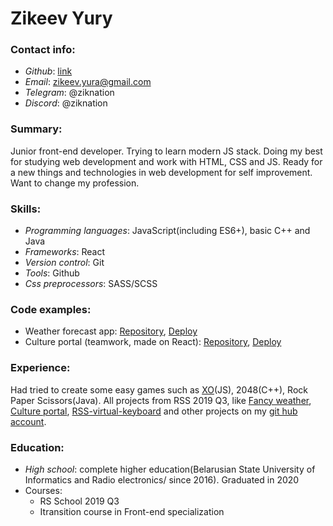 # Zikeev Yury

### Contact info:
* _Github_: [link](https://github.com/ziknation)
* _Email_: zikeev.yura@gmail.com
* _Telegram_: @ziknation
* _Discord_: @ziknation

### Summary:
Junior front-end developer. Trying to learn modern JS stack. Doing my best for studying web development and work with HTML, CSS and JS. Ready for a new things and technologies in web development for self improvement. Want to change my profession.

### Skills:
* _Programming languages_: JavaScript(including ES6+), basic C++ and Java
* _Frameworks_: React
* _Version control_: Git
* _Tools_: Github
* _Css preprocessors_: SASS/SCSS

### Code examples:
* Weather forecast app: [Repository](https://github.com/ziknation/fancy-weather), [Deploy](https://ziknation.github.io/fancy-weather/)
* Culture portal (teamwork, made on React): [Repository](https://github.com/ziknation/culture-portal/tree/master), [Deploy](https://culture-portal-18.netlify.app/)

### Experience:
Had tried to create some easy games such as [XO](https://github.com/ziknation/XO-game-project)(JS), 2048(C++), Rock Paper Scissors(Java). All projects from RSS 2019 Q3, like [Fancy weather](https://github.com/ziknation/fancy-weather), [Culture portal](https://github.com/ziknation/culture-portal/tree/master), [RSS-virtual-keyboard](https://github.com/ziknation/RSS-virtual-keyboard) and other projects on my [git hub account](https://github.com/ziknation).

### Education:
* _High school_: complete higher education(Belarusian State University of Informatics and Radio electronics/ since 2016). Graduated in 2020
* Courses: 
    * RS School 2019 Q3
    * Itransition course in Front-end specialization
    